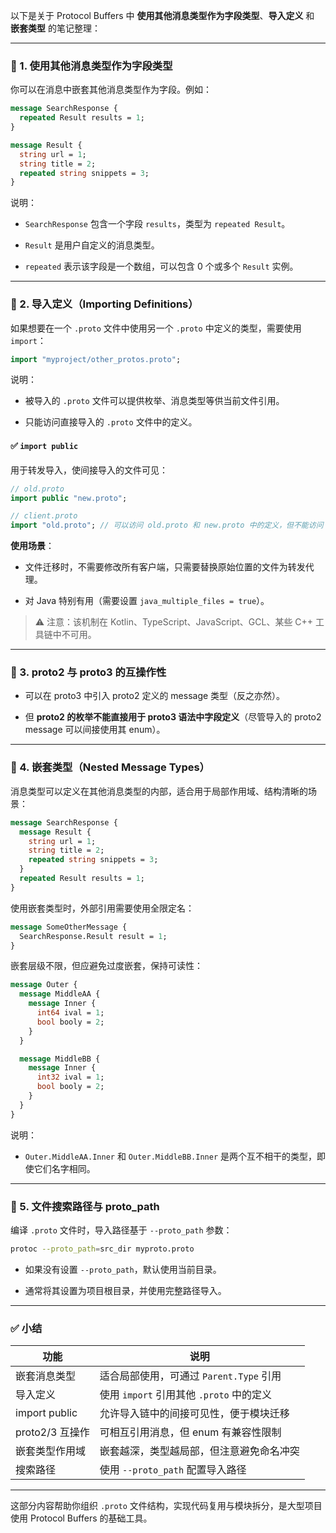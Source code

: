 以下是关于 Protocol Buffers 中 **使用其他消息类型作为字段类型**、**导入定义** 和 **嵌套类型** 的笔记整理：

---

### 📌 1. 使用其他消息类型作为字段类型

你可以在消息中嵌套其他消息类型作为字段。例如：

```proto
message SearchResponse {
  repeated Result results = 1;
}

message Result {
  string url = 1;
  string title = 2;
  repeated string snippets = 3;
}
```

说明：

- `SearchResponse` 包含一个字段 `results`，类型为 `repeated Result`。
    
- `Result` 是用户自定义的消息类型。
    
- `repeated` 表示该字段是一个数组，可以包含 0 个或多个 `Result` 实例。
    

---

### 📌 2. 导入定义（Importing Definitions）

如果想要在一个 `.proto` 文件中使用另一个 `.proto` 中定义的类型，需要使用 `import`：

```proto
import "myproject/other_protos.proto";
```

说明：

- 被导入的 `.proto` 文件可以提供枚举、消息类型等供当前文件引用。
    
- 只能访问直接导入的 `.proto` 文件中的定义。
    

#### ✅ `import public`

用于转发导入，使间接导入的文件可见：

```proto
// old.proto
import public "new.proto";

// client.proto
import "old.proto"; // 可以访问 old.proto 和 new.proto 中的定义，但不能访问 old.proto 中 import 的非-public 文件
```

**使用场景**：

- 文件迁移时，不需要修改所有客户端，只需要替换原始位置的文件为转发代理。
    
- 对 Java 特别有用（需要设置 `java_multiple_files = true`）。
    

> ⚠️ 注意：该机制在 Kotlin、TypeScript、JavaScript、GCL、某些 C++ 工具链中不可用。

---

### 📌 3. proto2 与 proto3 的互操作性

- 可以在 proto3 中引入 proto2 定义的 message 类型（反之亦然）。
    
- 但 **proto2 的枚举不能直接用于 proto3 语法中字段定义**（尽管导入的 proto2 message 可以间接使用其 enum）。
    

---

### 📌 4. 嵌套类型（Nested Message Types）

消息类型可以定义在其他消息类型的内部，适合用于局部作用域、结构清晰的场景：

```proto
message SearchResponse {
  message Result {
    string url = 1;
    string title = 2;
    repeated string snippets = 3;
  }
  repeated Result results = 1;
}
```

使用嵌套类型时，外部引用需要使用全限定名：

```proto
message SomeOtherMessage {
  SearchResponse.Result result = 1;
}
```

嵌套层级不限，但应避免过度嵌套，保持可读性：

```proto
message Outer {
  message MiddleAA {
    message Inner {
      int64 ival = 1;
      bool booly = 2;
    }
  }

  message MiddleBB {
    message Inner {
      int32 ival = 1;
      bool booly = 2;
    }
  }
}
```

说明：

- `Outer.MiddleAA.Inner` 和 `Outer.MiddleBB.Inner` 是两个互不相干的类型，即使它们名字相同。
    

---

### 📌 5. 文件搜索路径与 proto_path

编译 `.proto` 文件时，导入路径基于 `--proto_path` 参数：

```bash
protoc --proto_path=src_dir myproto.proto
```

- 如果没有设置 `--proto_path`，默认使用当前目录。
    
- 通常将其设置为项目根目录，并使用完整路径导入。
    

---

### ✅ 小结

|功能|说明|
|---|---|
|嵌套消息类型|适合局部使用，可通过 `Parent.Type` 引用|
|导入定义|使用 `import` 引用其他 `.proto` 中的定义|
|import public|允许导入链中的间接可见性，便于模块迁移|
|proto2/3 互操作|可相互引用消息，但 enum 有兼容性限制|
|嵌套类型作用域|嵌套越深，类型越局部，但注意避免命名冲突|
|搜索路径|使用 `--proto_path` 配置导入路径|

---

这部分内容帮助你组织 `.proto` 文件结构，实现代码复用与模块拆分，是大型项目使用 Protocol Buffers 的基础工具。